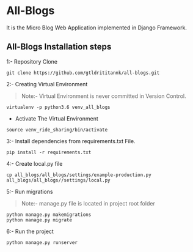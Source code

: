 # All-Blogs

  It is the Micro Blog Web Application implemented in Django Framework.


## All-Blogs Installation steps

1:- Repository Clone

```
git clone https://github.com/gtldrititannk/all-blogs.git
```

2:- Creating Virtual Environment
 
 > Note:- Virtual Environment is  never committed in Version Control.

```
virtualenv -p python3.6 venv_all_blogs
```

- Activate The Virtual Environment

```
source venv_ride_sharing/bin/activate 
```

3:-  Install dependencies from requirements.txt File.

```
pip install -r requirements.txt
```

4:- Create local.py file 

```
cp all_blogs/all_blogs/settings/example-production.py all_blogs/all_blogs//settings/local.py
```

5:- Run migrations

> Note:- manage.py file is located in project root folder

```
python manage.py makemigrations
python manage.py migrate
```

6:- Run the project
```
python manage.py runserver
```


